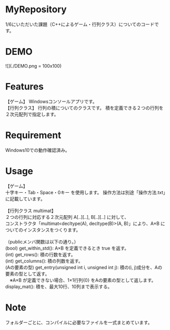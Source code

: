 # MyRepository

1/6にいただいた課題（C++によるゲーム・行列クラス）についてのコードです。


# DEMO

![](./DEMO.png = 100x100)


# Features

【ゲーム】
Windowsコンソールアプリです。<br>
【行列クラス】
行列の積についてのクラスです。
積を定義できる２つの行列を２次元配列で指定します。


# Requirement

Windows10での動作確認済み。


# Usage

【ゲーム】<br>
十字キー・Tab・Space・0キー を使用します。
操作方法は別途「操作方法.txt」に記載しています。<br><br>
【行列クラス multimat】<br>
２つの行列に対応する２次元配列 A[..][..], B[..][..] に対して、<br>
コンストラクタ「multimat<decltype(A), decltype(B)>(A, B)」により、A×B についてのインスタンスをつくります。<br><br>
（publicメンバ関数は以下の通り。）<br>
(bool) get_within_std(): A×B を定義できるとき true を返す。<br>
(int) get_rows(): 積の行数を返す。<br>
(int) get_columns(): 積の列数を返す。<br>
(Aの要素の型) get_entry(unsigned int i, unsigned int j): 積の(i, j)成分を、Aの要素の型として返す。<br>
　※A×B が定義できない場合、1×1行列{0} をAの要素の型として返します。<br>
display_mat(): 積を、最大10行、10列まで表示する。

# Note

フォルダーごとに、コンパイルに必要なファイルを一式まとめています。
